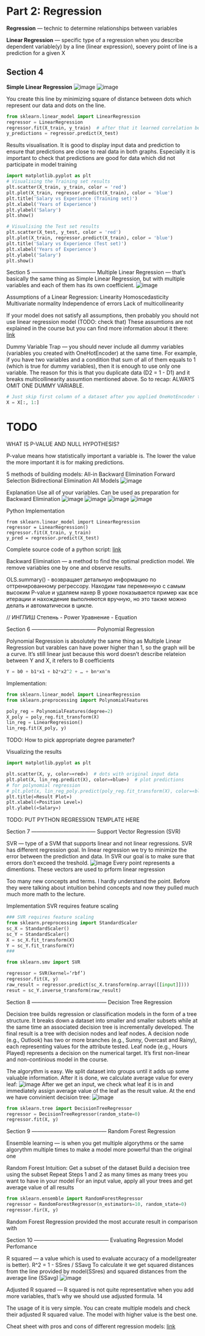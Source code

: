 # Part 2: Regression

**Regression**  — technic to determine relationships between variables

**Linear Regression**  —  specific type of a regression when you describe dependent variable(y) by a line (linear expression), soevery point of line is a prediction for a given X

## Section 4
**Simple Linear Regression**
![image](img/2.png)
![image](img/3.png)

You create this line by minimizing square of distance between dots which represent our data and dots on the line.
```python
from sklearn.linear_model import LinearRegression
regressor = LinearRegression
regressor.fit(X_train, y_train)  # after that it learned correlation between X and y
y_predictions = regressor.predict(X_test)
```

Results visualisation. It is good to display input data and prediction to ensure that predictions are close to
real data in both graphs. Especially it is important to check that predictions are good for data which did not
participate in model training
```python
import matplotlib.pyplot as plt
# Visualising the Training set results
plt.scatter(X_train, y_train, color = 'red')
plt.plot(X_train, regressor.predict(X_train), color = 'blue')
plt.title('Salary vs Experience (Training set)')
plt.xlabel('Years of Experience')
plt.ylabel('Salary')
plt.show()

# Visualising the Test set results
plt.scatter(X_test, y_test, color = 'red')
plt.plot(X_train, regressor.predict(X_train), color = 'blue')
plt.title('Salary vs Experience (Test set)')
plt.xlabel('Years of Experience')
plt.ylabel('Salary')
plt.show()
```


Section 5
————————————
Multiple Linear Regression  —  that’s basically the same thing as Simple Linear Regression, but with multiple variables and each of them has its own coefficient.
![image](img/4.png)

Assumptions of a Linear Regression: 
Linearity
Homoscedasticity
Multivariate normality
Independence of errors
Lack of multicollinearity

If your model does not satisfy all assumptions, then probably you should not use linear regression model (TODO: check that)
These assumtions are not explained in the course but you can find more information about it there: [link](https://www.kdnuggets.com/2016/06/brief-primer-linear-regression-part-2.html)


Dummy Variable Trap  —  you should never include all dummy variables (variables you created with OneHotEncoder) at the same time.  For example, if you have two variables and a condition that sum of all of them equals to 1 (which is true for dummy variables), then it is enough to use only one variable. The reason for this is that you duplicate data (D2 = 1 - D1) and it breaks multicollinearity assumtion mentioned above. So to recap: ALWAYS OMIT ONE DUMMY VARIABLE.
```python
# Just skip first column of a dataset after you applied OneHotEncoder to avoid Dummy Variable Trap
X = X[:, 1:]
```

# TODO
WHAT IS P-VALUE AND NULL HYPOTHESIS?

P-value means how statistically important a variable is. The lower the value the more important it is for making predictions.

5 methods of building models:
All-in
Backward Elimination
Forward Selection
Bidirectional Elimination
All Models
![image](img/5.png)

Explanation
Use all of your variables. Can be used as preparation for Backward Elimination
![image](img/6.png)
![image](img/7.png)
![image](img/8.png)
![image](img/9.png)

Python Implementation
```
from sklearn.linear_model import LinearRegression
regressor = LinearRegression()
regressor.fit(X_train, y_train)
y_pred = regressor.predict(X_test)
```

Complete source code of a python script: [link](https://github.com/tanvirrazin/Machine-Learning-A-Z-Udemy/blob/master/part_2-regression/multiple-regression/multiple_linear_regression.py)

Backward Elimination  —  a method to find the optimal prediction model. We remove variables one by one and observe results.

OLS.summary() - возвращает детальную информацию по оттренированному регрессору. Находим там переменную с самым высоким P-value и удаляем нахер
В уроке показывается пример как все итерации и нахождение выполняются вручную, но это также можно делать и автоматически в цикле.


// ИНГЛИШ
Степень - Power
Уравнение - Equation

Section 6
————————————
Polynomial Regression

Polynomial Regression is absolutely the same thing as Multiple Linear Regression but varables can have power higher than 1, so the graph will be a curve.
It’s still linear just because this word doesn’t describe relateion between Y and X, it refers to B coefficients
```python
Y = b0 + b1*x1 + b2*x2^2 + … + bn*xn^n
```

Implementation:
```python
from sklearn.linear_model import LinearRegression
from sklearn.preprocessing import PolynomialFeatures

poly_reg = PolynomialFeatures(degree=2)
X_poly = poly_reg.fit_transform(X)
lin_reg = LinearRegression()
lin_reg.fit(X_poly, y)
```
TODO: How to pick appropriate degree parameter?

Visualizing the results
```python
import matplotlib.pyplot as plt

plt.scatter(X, y, color=«red»)  # dots with original input data
plt.plot(X, lin_reg.predict(X), color=«blue»)  # plot predictions
# for polynomial regression
# plt.plot(x, lin_reg_poly.predict(poly_reg.fit_transform(X), color=«blue»)
plt.title(«Result Plot»)
plt.xlabel(«Position Level»)
plt.ylabel(«Salary»)
```

TODO: PUT PYTHON REGRESSION TEMPLATE HERE


Section 7
————————————
Support Vector Regression (SVR)

SVR  —  type of a SVM that supports linear and not linear regressions. SVR has different regression goal. In linear regression we try to minimize the error between the prediction and data. In SVR our goal is to make sure that errors don’t exceed the treshold.
![image](img/10.png)
Every point represents a dimentions. These vectors are used to prform linear regression

Too many new concepts and terms. I hardly understand the point.
Before they were talking about intuition behind concepts and now they pulled much much more math to the lecture.

Implementation
SVR requires feature scaling
```python
### SVR requires feature scaling
from sklearn.preprocessing import StandardScaler
sc_X = StandardScaler()
sc_Y = StandardScaler()
X = sc_X.fit_transform(X)
Y = sc_Y.fit_transform(Y)
###

from sklearn.smv import SVR

regressor = SVR(kernel=‘rbf’)
regressor.fit(X, y)
raw_result = regressor.predict(sc_X.transform(np.array([[input]])))
resut = sc_Y.inverse_transform(raw_result)
```


Section 8
——————————————
Decision Tree Regression

Decision tree builds regression or classification models in the form of a tree structure. It breaks down a dataset into smaller and smaller subsets while at the same time an associated decision tree is incrementally developed. The final result is a tree with decision nodes and leaf nodes. A decision node (e.g., Outlook) has two or more branches (e.g., Sunny, Overcast and Rainy), each representing values for the attribute tested. Leaf node (e.g., Hours Played) represents a decision on the numerical target. It’s first non-linear and non-continious model in the course.

The algorythm is easy. We split dataset into groups until it adds up some valuable information. After it is done, we calculate average value for every leaf:
![image](img/11.png)
After we get an input, we check what leaf it is in and immediately assign average value of the leaf as the result value.
At the end we have convinient decision tree: ![image](img/12.png)

```python
from sklearn.tree import DecisionTreeRegressor
regressor = DecisionTreeRegressor(random_state=0)
regressor.fit(X, y)
```
 

Section 9
——————————————
Random Forest Regression

Ensemble learning  —  is when you get multiple algorythms or the same algorythm multiple times to make a model more powerful than the original one

Random Forest Intuition:
Get a subset of the dataset
Build a decision tree using the subset
Repeat Steps 1 and 2 as many times as many trees you want to have in your model
For an input value, apply all your trees and get average value of all results

```python
from sklearn.ensemble import RandomForestRegressor
regressor = RandomForestRegressor(n_estimators=10, random_state=0)
regressor.fir(X, y)
```

Random Forest Regression provided the most accurate result in comparison with 


Section 10
——————————————
Evaluating Regression Model Perfomance

R squared  —  a value which is used to evaluate accuracy of a model(greater is better).
R^2 = 1 - SSres / SSavg
To calculate it we get squared distances from the line provided by model(SSres) and squared distances from the average line (SSavg)
![image](img/13.png)

Adjusted R squared  —  R squared is not quite representative when you add more variables, that’s why we should use adjusted formula.
14

The usage of it is very simple. You can create multiple models and check their adjusted R squared value. The model with higher value is the best one.

Cheat sheet with pros and cons of different regression models: [link](https://sds-platform-private.s3-us-east-2.amazonaws.com/uploads/P14-Regression-Pros-Cons.pdf)

